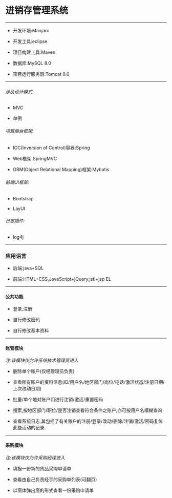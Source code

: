 
进销存管理系统
============
_________________________________________________________________________________________


- 开发环境:Manjaro

- 开发工具:eclipse

- 项目构建工具:Maven

- 数据库:MySQL 8.0

- 项目运行服务器:Tomcat 9.0

________________________________________________________________________________________________


######  涉及设计模式:

+ MVC

+ 单例

###### 项目后台框架:

  - IOC(Inversion of Control)容器:Spring

  - Web框架:SpringMVC

  - ORM(Object Relational Mapping)框架:Mybatis

######  前端UI框架:

 - Bootstrap
 
 - LayUI    

###### 日志插件:

* log4j
------------------------------------------------------------------------------------------------

### 应用语言

- 后端:java+SQL
	
- 前端:HTML+CSS,JavaScript+jQuery,jstl+jsp EL
------------------------------------------------------------------------------------------------

#### 公共功能

* 登录,注册

* 自行修改密码

* 自行修改基本资料
------------------------------------------------------------------------------------------------

#### 账管模块

*注:该模块仅允许系统技术管理员进入*

* 删除单个账户(仅经管理员负责)

* 查看所有账户的资料信息(ID/用户名/地区部门/岗位/电话/激活状态/注册日期/上次改动日期)

* 批量/单个地对账户们进行注销/激活/重置密码

* 搜索,按地区部门/职位/是否注销查看符合条件之账户,亦可按用户名模糊查询

* 查看系统日志,其包括了有关账户的注册/登录/改动/删除/注销/激活/密码复位此些活动的记录.
------------------------------------------------------------------------------------------------

#### 采购模块

*注:该模块仅允许采购经理进入*

* 填报一份新的货品采购申请单

* 查看由自己负责经手的采购单列表(可翻页)

* 以窗体弹出层的形式查看一份采购申请单
